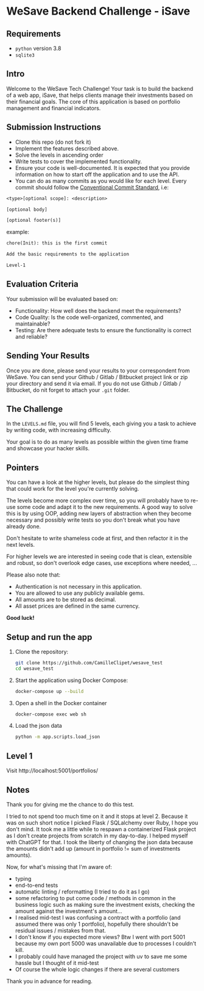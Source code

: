 # WeSave Backend Challenge - iSave

## Requirements

- `python` version 3.8
- `sqlite3`

## Intro

Welcome to the WeSave Tech Challenge! Your task is to build the backend of a web app, iSave, that helps clients manage their investments based on their financial goals. The core of this application is based on portfolio management and financial indicators.

## Submission Instructions

- Clone this repo (do not fork it)
- Implement the features described above.
- Solve the levels in ascending order
- Write tests to cover the implemented functionality.
- Ensure your code is well-documented. It is expected that you provide information on how to start off the application and to use the API.
- You can do as many commits as you would like for each level. Every commit should follow the [Conventional Commit Standard](https://www.conventionalcommits.org/en/v1.0.0/), i.e:

```txt
<type>[optional scope]: <description>

[optional body]

[optional footer(s)]
```

example:

```txt
chore(Init): this is the first commit

Add the basic requirements to the application

Level-1
```

## Evaluation Criteria

Your submission will be evaluated based on:

- Functionality: How well does the backend meet the requirements?
- Code Quality: Is the code well-organized, commented, and maintainable?
- Testing: Are there adequate tests to ensure the functionality is correct and reliable?

## Sending Your Results

Once you are done, please send your results to your correspondent from WeSave. You can send your Github / Gitlab / Bitbucket project link or zip your directory and send it via email. If you do not use Github / Gitlab / Bitbucket, do nit forget to attach your `.git` folder.

## The Challenge

In the `LEVELS.md` file, you will find 5 levels, each giving you a task to achieve by writing code, with increasing difficulty.

Your goal is to do as many levels as possible within the given time frame and showcase your hacker skills.

## Pointers

You can have a look at the higher levels, but please do the simplest thing that could work for the level you're currently solving.

The levels become more complex over time, so you will probably have to re-use some code and adapt it to the new requirements.
A good way to solve this is by using OOP, adding new layers of abstraction when they become necessary and possibly write tests so you don't break what you have already done.

Don't hesitate to write shameless code at first, and then refactor it in the next levels.

For higher levels we are interested in seeing code that is clean, extensible and robust, so don't overlook edge cases, use exceptions where needed, ...

Please also note that:

- Authentication is not necessary in this application.
- You are allowed to use any publicly available gems.
- All amounts are to be stored as decimal.
- All asset prices are defined in the same currency.

**Good luck!**

## Setup and run the app

1. Clone the repository:
   ```sh
   git clone https://github.com/CamilleClipet/wesave_test
   cd wesave_test
   ```

2. Start the application using Docker Compose:
    ```sh
    docker-compose up --build
    ```

3. Open a shell in the Docker container
    ```sh
    docker-compose exec web sh
    ```
4. Load the json data
    ```sh
    python -m app.scripts.load_json
    ```

## Level 1

Visit http://localhost:5001/portfolios/

## Notes

Thank you for giving me the chance to do this test.

I tried to not spend too much time on it and it stops at level 2. Because it was on such short notice I picked Flask / SQLalchemy over Ruby, I hope you don't mind. It took me a little while to respawn a containerized Flask project as I don't create projects from scratch in my day-to-day. I helped myself with ChatGPT for that.
I took the liberty of changing the json data because the amounts didn't add up (amount in portfolio != sum of investments amounts).

Now, for what's missing that I'm aware of:
- typing
- end-to-end tests
- automatic linting / reformatting (I tried to do it as I go)
- some refactoring to put come code / methods in common in the business logic such as making sure the investment exists, checking the amount against the investment's amount...
- I realised mid-test I was confusing a contract with a portfolio (and assumed there was only 1 portfolio), hopefully there shouldn't be residual issues / mistakes from that.
- I don't know if you expected more views? Btw I went with port 5001 because my own port 5000 was unavailable due to processes I couldn't kill.
- I probably could have managed the project with uv to save me some hassle but I thought of it mid-test
- Of course the whole logic changes if there are several customers

Thank you in advance for reading.
